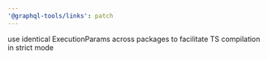 ```yaml
---
'@graphql-tools/links': patch
---
```


use identical ExecutionParams across packages to facilitate TS compilation in strict mode
